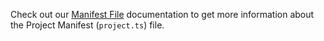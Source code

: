 Check out our [Manifest File](../../build/manifest/gnosis.md) documentation to get more information about the Project Manifest (`project.ts`) file.

